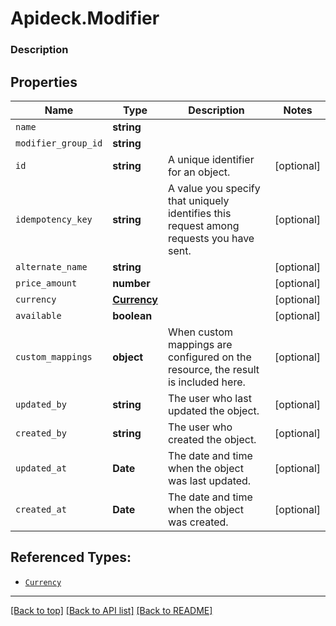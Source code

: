 # Apideck.Modifier

### Description

## Properties
Name | Type | Description | Notes
------------ | ------------- | ------------- | -------------
`name` | **string** |  | 
`modifier_group_id` | **string** |  | 
`id` | **string** | A unique identifier for an object. | [optional] 
`idempotency_key` | **string** | A value you specify that uniquely identifies this request among requests you have sent. | [optional] 
`alternate_name` | **string** |  | [optional] 
`price_amount` | **number** |  | [optional] 
`currency` | [**Currency**](Currency.md) |  | [optional] 
`available` | **boolean** |  | [optional] 
`custom_mappings` | **object** | When custom mappings are configured on the resource, the result is included here. | [optional] 
`updated_by` | **string** | The user who last updated the object. | [optional] 
`created_by` | **string** | The user who created the object. | [optional] 
`updated_at` | **Date** | The date and time when the object was last updated. | [optional] 
`created_at` | **Date** | The date and time when the object was created. | [optional] 





## Referenced Types:






* [`Currency`](Currency.md)







---

[[Back to top]](#) [[Back to API list]](../../../../README.md#documentation-for-api-endpoints) [[Back to README]](../../../../README.md)


